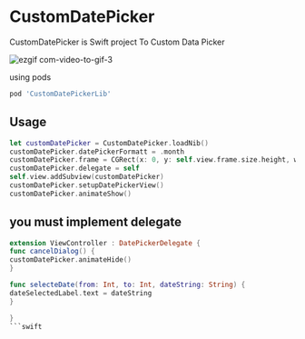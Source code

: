 # CustomDatePicker
CustomDatePicker is Swift project To Custom Data Picker 


![ezgif com-video-to-gif-3](https://user-images.githubusercontent.com/11280137/60896019-e3dfc380-a265-11e9-8bb0-97e8466ad0d8.gif)


using pods

```bash
pod 'CustomDatePickerLib' 
```


## Usage

```swift
let customDatePicker = CustomDatePicker.loadNib()
customDatePicker.datePickerFormatt = .month
customDatePicker.frame = CGRect(x: 0, y: self.view.frame.size.height, width: self.view.frame.size.width, height: 300)
customDatePicker.delegate = self
self.view.addSubview(customDatePicker)
customDatePicker.setupDatePickerView()
customDatePicker.animateShow()
```
## you must implement delegate

```swift
extension ViewController : DatePickerDelegate {
func cancelDialog() {
customDatePicker.animateHide()
}

func selecteDate(from: Int, to: Int, dateString: String) {
dateSelectedLabel.text = dateString
}

}
```swift
